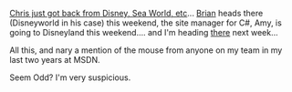 [Chris just got back from Disney, Sea World, etc](http://www.sellsbrothers.com/news/showTopic.aspx?ixTopic=1207)... [Brian](http://weblogs.asp.net/brianjo/) heads there (Disneyworld in his case) this weekend, the site manager for C#, Amy, is going to Disneyland this weekend.... and I'm heading [there](http://disneyland.disney.go.com/dlr/landing/parkDLP) next week...

All this, and nary a mention of the mouse from anyone on my team in my last two years at MSDN.

Seem Odd? I'm very suspicious.